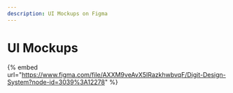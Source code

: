 ```yaml
---
description: UI Mockups on Figma
---
```


# UI Mockups

{% embed url="https://www.figma.com/file/AXXM9veAvX5IRazkhwbvqF/Digit-Design-System?node-id=3039%3A12278" %}

